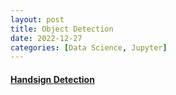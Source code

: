 ```yaml
---
layout: post
title: Object Detection
date: 2022-12-27
categories: [Data Science, Jupyter]
---
```


#### [Handsign Detection](https://nbviewer.org/github/jeongwoongc/jeongwoongc.github.io/blob/main/all_collections/JupyterNBs/ObjectDetection_Handgestures.ipynb#Collect-Images-Using-OpenCV)

